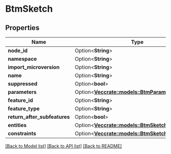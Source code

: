 # BtmSketch

## Properties

Name | Type | Description | Notes
------------ | ------------- | ------------- | -------------
**node_id** | Option<**String**> |  | [optional]
**namespace** | Option<**String**> |  | [optional]
**import_microversion** | Option<**String**> |  | [optional]
**name** | Option<**String**> |  | [optional]
**suppressed** | Option<**bool**> |  | [optional]
**parameters** | Option<[**Vec<crate::models::BtmParameter>**](BTMParameter.md)> |  | [optional]
**feature_id** | Option<**String**> |  | [optional]
**feature_type** | Option<**String**> |  | [optional]
**return_after_subfeatures** | Option<**bool**> |  | [optional]
**entities** | Option<[**Vec<crate::models::BtmSketchGeomEntity>**](BTMSketchGeomEntity.md)> |  | [optional]
**constraints** | Option<[**Vec<crate::models::BtmSketchConstraint>**](BTMSketchConstraint.md)> |  | [optional]

[[Back to Model list]](../README.md#documentation-for-models) [[Back to API list]](../README.md#documentation-for-api-endpoints) [[Back to README]](../README.md)



